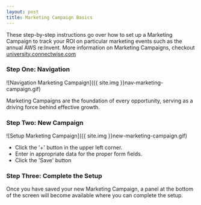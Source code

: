 ```yaml
---
layout: post
title: Marketing Campaign Basics
---
```


These step-by-step instructions go over how to set up a Marketing Campaign to track your ROI on particular marketing events such as the annual AWS re:Invent. More information on Marketing Campaigns, checkout [university.connectwise.com](https://university.connectwise.com/university/search/default.aspx?url=https%3A%2F%2Fsearch.connectwise.com%2Fsearch%3Fq%3Dmarketing%2520campaign%26site%3DUniversity%26btnG%3DSearch%26client%3Dcw_7-0-14_frontend%26output%3Dxml_no_dtd%26proxystylesheet%3Dcw_7-0-14_frontend%26filter%3D0#)

### Step One: Navigation

![Navigation Marketing Campaign]({{ site.img }}nav-marketing-campaign.gif)

Marketing Campaigns are the foundation of every opportunity, serving as a driving force behind effective growth.

### Step Two: New Campaign

![Setup Marketing Campaign]({{ site.img }}new-marketing-campaign.gif)

* Click the '+' button in the upper left corner.
* Enter in appropriate data for the proper form fields.
* Click the 'Save' button

### Step Three: Complete the Setup

Once you have saved your new Marketing Campaign, a panel at the bottom of the screen will become available where you can complete the setup.
